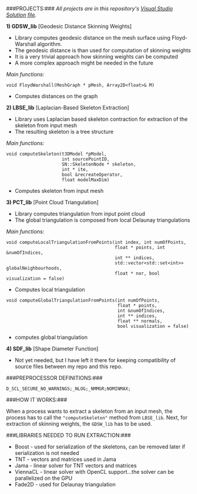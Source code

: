 ###PROJECTS:###
*All projects are in this repository's [Visual Studio Solution](http://msdn.microsoft.com/en-us/library/bb165951(v=vs.80).aspx) [file](https://github.com/openworm/skeletonExtraction/blob/master/OpenWormSkeletonExtraction.sln).*

**1) GDSW_lib** [Geodesic Distance Skinning Weights]
- Library computes geodesic distance on the mesh surface using Floyd-Warshall algorithm. 
- The geodesic distance is than used for computation of skinning weights
- It is a very trivial approach how skinning weights can be computed
- A more complex approach might be needed in the future

*Main functions:*
```
void FloydWarshall(MeshGraph * pMesh, Array2D<float>& M)
```
- Computes distances on the graph

**2) LBSE_lib** [Laplacian-Based Skeleton Extraction]
- Library uses Laplacian based skeleton contraction for extraction of the skeleton from input mesh
- The resulting skeleton is a tree structure

*Main functions:*
```
void computeSkeleton(t3DModel *pModel, 
                     int sourcePointID, 
                     SN::SkeletonNode * skeleton, 
                     int * ite, 
                     bool &recreateOperator, 
                     float modelMaxDim)
```
- Computes skeleton from input mesh

**3) PCT_lib** [Point Cloud Triangulation]
- Library computes triangulation from input point cloud
- The global triangulation is composed from local Delaunay triangulations

*Main functions:*
```
void computeLocalTriangulationFromPoints(int index, int numOfPoints, 
                                         float * points, int &numOfIndices, 
                                         int ** indices, 
                                         std::vector<std::set<int>> globalNeighbourhoods, 
                                         float * nor, bool visualization = false)
```
- Computes local triangulation
```
void computeGlobalTriangulationFromPoints(int numOfPoints, 
                                          float * points, 
                                          int &numOfIndices, 
                                          int ** indices, 
                                          float ** normals, 
                                          bool visualization = false)
```
- computes global triangulation

**4) SDF_lib** [Shape Diameter Function]
- Not yet needed, but I have left it there for keeping compatibility of source files between my repo and this repo.

###PREPROCESSOR DEFINITIONS:###
```
D_SCL_SECURE_NO_WARNINGS;_NLOG;_NMMGR;NOMINMAX;
```
###HOW IT WORKS:###

When a process wants to extract a skeleton from an input mesh, the process has to call the `"computeSkeleton"` method from `LBSE_lib`. Next, for extraction of skinning weights, the `GDSW_lib` has to be used.

###LIBRARIES NEEDED TO RUN EXTRACTION:###

- Boost - used for serialization of the skeletons, can be removed later if serialization is not needed
- TNT - vectors and matrices used in Jama
- Jama - linear solver for TNT vectors and matrices
- ViennaCL - linear solver with OpenCL support...the solver can be parallelized on the GPU
- Fade2D - used for Delaunay triangulation
